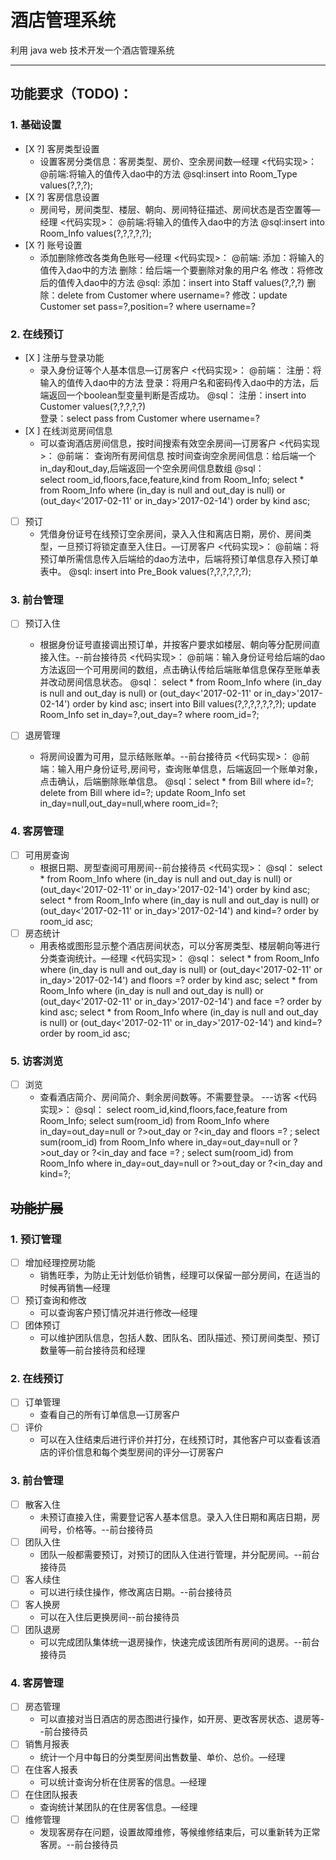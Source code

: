 # 酒店管理系统

利用 java web 技术开发一个酒店管理系统

---

## 功能要求（TODO)：

### 1. 基础设置
  - [X ?] 客房类型设置
    - 设置客房分类信息：客房类型、房价、空余房间数—经理
    <代码实现>：
             @前端:将输入的值传入dao中的方法
             @sql:insert into Room_Type values(?,?,?);
  - [X ?] 客房信息设置
    - 房间号，房间类型、楼层、朝向、房间特征描述、房间状态是否空置等—经理
    <代码实现>：
             @前端:将输入的值传入dao中的方法
             @sql:insert into Room_Info values(?,?,?,?,?);
  - [X ?] 账号设置
    - 添加删除修改各类角色账号—经理
    <代码实现>：
             @前端:
                  添加：将输入的值传入dao中的方法
                  删除：给后端一个要删除对象的用户名
                  修改：将修改后的值传入dao中的方法
             @sql:
                  添加：insert into  Staff values(?,?,?)
                  删除：delete from  Customer where username=?
                  修改：update Customer set pass=?,position=? where username=?
                      
### 2. 在线预订
  - [X ] 注册与登录功能
    - 录入身份证等个人基本信息—订房客户
    <代码实现>：
              @前端：
                   注册：将输入的值传入dao中的方法
                   登录：将用户名和密码传入dao中的方法，后端返回一个boolean型变量判断是否成功。
              @sql：
                   注册：insert into Customer values(?,?,?,?,?)   
                   登录：select pass from Customer  where username=?
  - [X ] 在线浏览房间信息
    - 可以查询酒店房间信息，按时间搜索有效空余房间—订房客户
    <代码实现>：
              @前端：
                   查询所有房间信息
                   按时间查询空余房间信息：给后端一个in_day和out_day,后端返回一个空余房间信息数组
              @sql：     
                   select room_id,floors,face,feature,kind from Room_Info;
                   select * from Room_Info where (in_day is null and out_day is null) or (out_day<'2017-02-11' or in_day>'2017-02-14')
                                      order by kind asc;
    
  - [ ] 预订
    - 凭借身份证号在线预订空余房间，录入入住和离店日期，房价、房间类型，一旦预订将锁定直至入住日。—订房客户
    <代码实现>：
              @前端：将预订单所需信息传入后端给的dao方法中，后端将预订单信息存入预订单表中。
              @sql: insert into Pre_Book values(?,?,?,?,?,?);
### 3. 前台管理
  - [ ] 预订入住
    - 根据身份证号直接调出预订单，并按客户要求如楼层、朝向等分配房间直接入住。--前台接待员
    <代码实现>：
              @前端：输入身份证号给后端的dao方法返回一个可用房间的数组，点击确认传给后端账单信息保存至账单表
                     并改动房间信息状态。
              @sql： select * from Room_Info where (in_day is null and out_day is null) or (out_day<'2017-02-11' or in_day>'2017-02-14')
                                      order by kind asc;
                    insert into Bill values(?,?,?,?,?,?,?);
                    update Room_Info set in_day=?,out_day=? where room_id=?;
                    
  - [ ] 退房管理
    - 将房间设置为可用，显示结账账单。--前台接待员
    <代码实现>：
              @前端：输入用户身份证号,房间号，查询账单信息，后端返回一个账单对象，点击确认，后端删除账单信息。
              @sql：select * from Bill where id=?;
                    delete from Bill where id=?;
                    update Room_Info set in_day=null,out_day=null,where room_id=?;
                    
### 4. 客房管理
  - [ ] 可用房查询
    - 根据日期、房型查阅可用房间--前台接待员
    <代码实现>：
             @sql：  select * from Room_Info where (in_day is null and out_day is null) or (out_day<'2017-02-11' or in_day>'2017-02-14')
                                     order by kind asc;
                    select * from Room_Info where (in_day is null and out_day is null) or (out_day<'2017-02-11' or in_day>'2017-02-14') 
                   and kind=? order by room_id asc;
  - [ ] 房态统计
    - 用表格或图形显示整个酒店房间状态，可以分客房类型、楼层朝向等进行分类查询统计。—经理
    <代码实现>：
             @sql：  select * from Room_Info where (in_day is null and out_day is null) or (out_day<'2017-02-11' or in_day>'2017-02-14')
                   and floors =? order by kind asc;
                     select * from Room_Info where (in_day is null and out_day is null) or (out_day<'2017-02-11' or in_day>'2017-02-14') 
                   and face =? order by kind asc;
                    select * from Room_Info where (in_day is null and out_day is null) or (out_day<'2017-02-11' or in_day>'2017-02-14')
                   and kind=? order by room_id asc;
### 5. 访客浏览
  - [ ] 浏览
    - 查看酒店简介、房间简介、剩余房间数等。不需要登录。 ---访客
    <代码实现>：
             @sql： select room_id,kind,floors,face,feature from Room_Info;
                   select sum(room_id) from Room_Info where in_day=out_day=null or ?>out_day or ?<in_day 
                   and floors =? ;
                   select sum(room_id) from Room_Info where in_day=out_day=null or ?>out_day or ?<in_day 
                   and face =? ;
                   select sum(room_id) from Room_Info where in_day=out_day=null or ?>out_day or ?<in_day 
                   and kind=?;
    

## ~~功能扩展~~

### 1. 预订管理
  - [ ] 增加经理控房功能
    - 销售旺季，为防止无计划低价销售，经理可以保留一部分房间，在适当的时候再销售—经理
  - [ ] 预订查询和修改
    - 可以查询客户预订情况并进行修改—经理
  - [ ] 团体预订
    - 可以维护团队信息，包括人数、团队名、团队描述、预订房间类型、预订数量等—前台接待员和经理
### 2. 在线预订
  - [ ] 订单管理
    - 查看自己的所有订单信息—订房客户
  - [ ] 评价
    - 可以在入住结束后进行评价并打分，在线预订时，其他客户可以查看该酒店的评价信息和每个类型房间的评分—订房客户
### 3. 前台管理
  - [ ] 散客入住
    - 未预订直接入住，需要登记客人基本信息。录入入住日期和离店日期，房间号，价格等。--前台接待员
  - [ ] 团队入住
    - 团队一般都需要预订，对预订的团队入住进行管理，并分配房间。--前台接待员
  - [ ] 客人续住
    - 可以进行续住操作，修改离店日期。--前台接待员
  - [ ] 客人换房
    - 可以在入住后更换房间--前台接待员
  - [ ] 团队退房
    - 可以完成团队集体统一退房操作，快速完成该团所有房间的退房。--前台接待员
### 4. 客房管理
  - [ ] 房态管理
    - 可以直接对当日酒店的房态图进行操作，如开房、更改客房状态、退房等--前台接待员
  - [ ] 销售月报表
    - 统计一个月中每日的分类型房间出售数量、单价、总价。—经理
  - [ ] 在住客人报表
    - 可以统计查询分析在住房客的信息。—经理
  - [ ] 在住团队报表
    - 查询统计某团队的在住房客信息。—经理
  - [ ] 维修管理
    - 发现客房存在问题，设置故障维修，等候维修结束后，可以重新转为正常客房。--前台接待员
